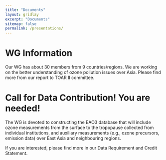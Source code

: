 ```yaml
---
title: "Documents"
layout: gridlay
excerpt: "Documents"
sitemap: false
permalink: /presentations/
---
```


# WG Information
Our WG has about 30 members from 9 countries/regions. We are working on the better understanding of ozone pollution issues over Asia.  Please find more from our report to TOAR II committee.


# Call for Data Contribution! You are needed! 
The WG is devoted to constructing the EAO3 database that will include ozone measurements from the surface to the tropopause collected from individual institutions, and auxiliary measurements (e.g., ozone precursors, emission data) over East Asia and neighbouring regions.

If you are interested, please find more in our Data Requirement and Credit Statement.
